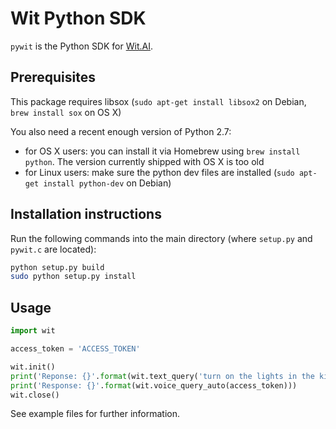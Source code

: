 # Wit Python SDK

`pywit` is the Python SDK for [Wit.AI](http://wit.ai).

## Prerequisites

This package requires libsox (`sudo apt-get install libsox2` on Debian, `brew install sox` on OS X)

You also need a recent enough version of Python 2.7:
* for OS X users: you can install it via Homebrew using `brew install python`. The version currently shipped with OS X is too old
* for Linux users: make sure the python dev files are installed (`sudo apt-get install python-dev` on Debian)

## Installation instructions

Run the following commands into the main directory (where `setup.py` and `pywit.c` are located):
```bash
python setup.py build
sudo python setup.py install
```

## Usage

```python
import wit

access_token = 'ACCESS_TOKEN'

wit.init()
print('Reponse: {}'.format(wit.text_query('turn on the lights in the kitchen', access_token)))
print('Response: {}'.format(wit.voice_query_auto(access_token)))
wit.close()
```

See example files for further information.
